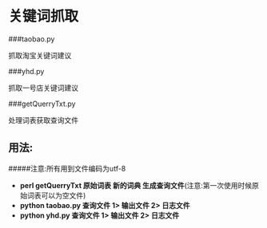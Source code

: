
关键词抓取
==========

###taobao.py 

抓取淘宝关键词建议

###yhd.py

抓取一号店关键词建议

###getQuerryTxt.py

处理词表获取查询文件 


用法:
-----

#####注意:所有用到文件编码为utf-8

- **perl getQuerryTxt 原始词表 新的词典 生成查询文件**(注意:第一次使用时候原始词表可以为空文件)
- **python taobao.py 查询文件 1> 输出文件 2> 日志文件**
- **python yhd.py 查询文件 1> 输出文件 2> 日志文件**
